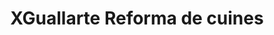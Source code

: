 ---
title: "XGuallarte Reforma de cuines"
url: /el-masnou/xguallarte-reforma-de-cuines/
shop: cocina
---